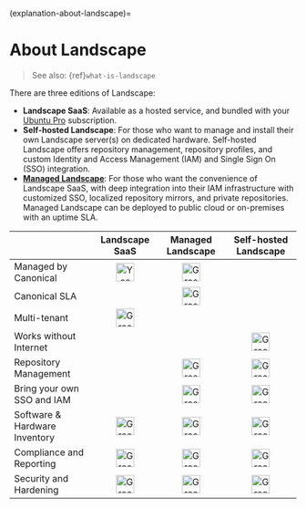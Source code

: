 (explanation-about-landscape)=
# About Landscape

> See also: {ref}`what-is-landscape`

There are three editions of Landscape:

- **Landscape SaaS**: Available as a hosted service, and bundled with your [Ubuntu Pro](https://ubuntu.com/pro) subscription.
- **Self-hosted Landscape**: For those who want to manage and install their own Landscape server(s) on dedicated hardware. Self-hosted Landscape offers repository management, repository profiles, and custom Identity and Access Management (IAM) and Single Sign On (SSO) integration.
- [**Managed Landscape**](https://ubuntu.com/landscape/managed): For those who want the convenience of Landscape SaaS, with deep integration into their IAM infrastructure with customized SSO, localized repository mirrors, and private repositories. Managed Landscape can be deployed to public cloud or on-premises with an uptime SLA.

|   | Landscape SaaS | Managed Landscape | Self-hosted Landscape |
| ------ | :-----: | :-----: | :-----: |
| Managed by Canonical | <img src="https://assets.ubuntu.com/v1/590f1b81-success-green-fill.svg?w=32" alt="Yes" width="32" height="32" style="width: 32px; height: 32px" /> | <img src="https://assets.ubuntu.com/v1/590f1b81-success-green-fill.svg" alt="Green check mark" width="32"/> |    |
| Canonical SLA |    | <img src="https://assets.ubuntu.com/v1/590f1b81-success-green-fill.svg" alt="Green check mark" width="32"/> |    |
| Multi-tenant |  <img src="https://assets.ubuntu.com/v1/590f1b81-success-green-fill.svg" alt="Green check mark" width="32"/> |    |    |
| Works without Internet |    |    | <img src="https://assets.ubuntu.com/v1/590f1b81-success-green-fill.svg" alt="Green check mark" width="32"/> |
| Repository Management |    | <img src="https://assets.ubuntu.com/v1/590f1b81-success-green-fill.svg" alt="Green check mark" width="32"/> | <img src="https://assets.ubuntu.com/v1/590f1b81-success-green-fill.svg" alt="Green check mark" width="32"/> |
| Bring your own SSO and IAM |    | <img src="https://assets.ubuntu.com/v1/590f1b81-success-green-fill.svg" alt="Green check mark" width="32"/> | <img src="https://assets.ubuntu.com/v1/590f1b81-success-green-fill.svg" alt="Green check mark" width="32"/> |
| Software & Hardware Inventory | <img src="https://assets.ubuntu.com/v1/590f1b81-success-green-fill.svg" alt="Green check mark" width="32"/> | <img src="https://assets.ubuntu.com/v1/590f1b81-success-green-fill.svg" alt="Green check mark" width="32"/> | <img src="https://assets.ubuntu.com/v1/590f1b81-success-green-fill.svg" alt="Green check mark" width="32"/> |
| Compliance and Reporting | <img src="https://assets.ubuntu.com/v1/590f1b81-success-green-fill.svg" alt="Green check mark" width="32"/> | <img src="https://assets.ubuntu.com/v1/590f1b81-success-green-fill.svg" alt="Green check mark" width="32"/> | <img src="https://assets.ubuntu.com/v1/590f1b81-success-green-fill.svg" alt="Green check mark" width="32"/> |
| Security and Hardening | <img src="https://assets.ubuntu.com/v1/590f1b81-success-green-fill.svg" alt="Green check mark" width="32"/> | <img src="https://assets.ubuntu.com/v1/590f1b81-success-green-fill.svg" alt="Green check mark" width="32"/> | <img src="https://assets.ubuntu.com/v1/590f1b81-success-green-fill.svg" alt="Green check mark" width="32"/> |

